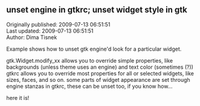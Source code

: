 ## unset engine in gtkrc; unset widget style in gtk  
Originally published: 2009-07-13 06:51:51  
Last updated: 2009-07-13 06:51:51  
Author: Dima Tisnek  
  
Example shows how to unset gtk engine'd look for a particular widget.

gtk.Widget.modify_xx allows you to override simple properties, like backgrounds (unless theme uses an engine) and text color (sometimes (?))
gtkrc allows you to override most properties for all or selected widgets, like sizes, faces, and so on.
some parts of widget appearance are set through engine stanzas in gtkrc, these can be unset too, if you know how...

here it is!